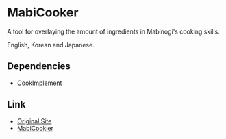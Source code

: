 # MabiCooker

A tool for overlaying the amount of ingredients in Mabinogi's cooking skills.

English, Korean and Japanese.

## Dependencies

* [CookImplement](https://github.com/logue/CookImplement)

## Link

* [Original Site](http://web.archive.org/web/20120219003011/lab.dehol.kr/projects/mabicooker)
* [MabiCookier](https://mabiassist.logue.be/MabiCooker)

